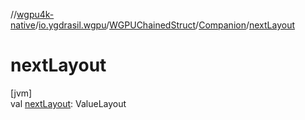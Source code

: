 //[wgpu4k-native](../../../../index.md)/[io.ygdrasil.wgpu](../../index.md)/[WGPUChainedStruct](../index.md)/[Companion](index.md)/[nextLayout](next-layout.md)

# nextLayout

[jvm]\
val [nextLayout](next-layout.md): ValueLayout